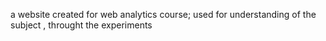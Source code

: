 a website created for web analytics course; used for understanding of the subject , throught the experiments
